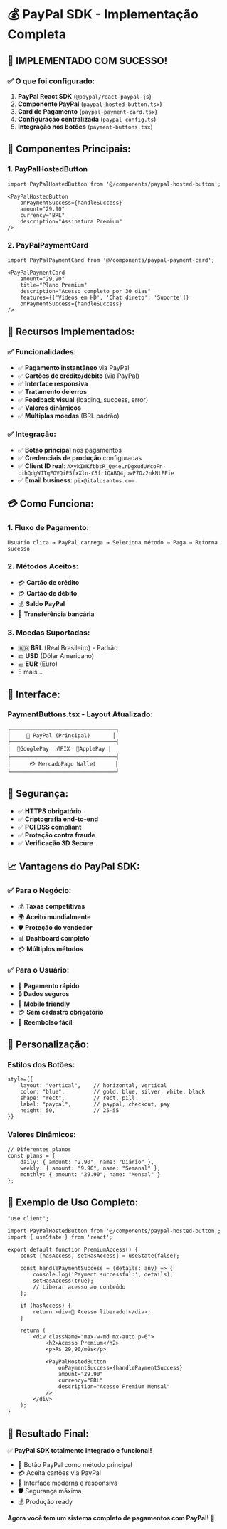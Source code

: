 # 💰 PayPal SDK - Implementação Completa

## 🚀 **IMPLEMENTADO COM SUCESSO!**

### ✅ **O que foi configurado:**

1. **PayPal React SDK** (`@paypal/react-paypal-js`)
2. **Componente PayPal** (`paypal-hosted-button.tsx`)
3. **Card de Pagamento** (`paypal-payment-card.tsx`)
4. **Configuração centralizada** (`paypal-config.ts`)
5. **Integração nos botões** (`payment-buttons.tsx`)

## 🔧 **Componentes Principais:**

### 1. **PayPalHostedButton**
```tsx
import PayPalHostedButton from '@/components/paypal-hosted-button';

<PayPalHostedButton
    onPaymentSuccess={handleSuccess}
    amount="29.90"
    currency="BRL"
    description="Assinatura Premium"
/>
```

### 2. **PayPalPaymentCard**
```tsx
import PayPalPaymentCard from '@/components/paypal-payment-card';

<PayPalPaymentCard
    amount="29.90"
    title="Plano Premium"
    description="Acesso completo por 30 dias"
    features={['Vídeos em HD', 'Chat direto', 'Suporte']}
    onPaymentSuccess={handleSuccess}
/>
```

## 🎯 **Recursos Implementados:**

### ✅ **Funcionalidades:**
- ✅ **Pagamento instantâneo** via PayPal
- ✅ **Cartões de crédito/débito** (via PayPal)
- ✅ **Interface responsiva** 
- ✅ **Tratamento de erros**
- ✅ **Feedback visual** (loading, success, error)
- ✅ **Valores dinâmicos**
- ✅ **Múltiplas moedas** (BRL padrão)

### ✅ **Integração:**
- ✅ **Botão principal** nos pagamentos
- ✅ **Credenciais de produção** configuradas
- ✅ **Client ID real**: `AXykIWKfbbsR_Qe4eLrDgxudUWcoFn-cihQdgWJTqEOVQiP5fxXln-C5fr1QABQ4jowP7Oz2nkNtPFie`
- ✅ **Email business**: `pix@italosantos.com`

## 💳 **Como Funciona:**

### 1. **Fluxo de Pagamento:**
```
Usuário clica → PayPal carrega → Seleciona método → Paga → Retorna sucesso
```

### 2. **Métodos Aceitos:**
- 💳 **Cartão de crédito**
- 💳 **Cartão de débito**
- 💰 **Saldo PayPal**
- 🏦 **Transferência bancária**

### 3. **Moedas Suportadas:**
- 🇧🇷 **BRL** (Real Brasileiro) - Padrão
- 💵 **USD** (Dólar Americano)
- 💶 **EUR** (Euro)
- E mais...

## 📱 **Interface:**

### **PaymentButtons.tsx** - Layout Atualizado:
```
┌─────────────────────────────────┐
│     🔵 PayPal (Principal)       │
├─────────────────────────────────┤
│  📱GooglePay  💰PIX  🍎ApplePay │
├─────────────────────────────────┤
│      💳 MercadoPago Wallet      │
└─────────────────────────────────┘
```

## 🔐 **Segurança:**

- ✅ **HTTPS obrigatório**
- ✅ **Criptografia end-to-end**
- ✅ **PCI DSS compliant**
- ✅ **Proteção contra fraude**
- ✅ **Verificação 3D Secure**

## 📈 **Vantagens do PayPal SDK:**

### ✅ **Para o Negócio:**
- 💰 **Taxas competitivas**
- 🌍 **Aceito mundialmente**
- 🛡️ **Proteção do vendedor**
- 📊 **Dashboard completo**
- 💳 **Múltiplos métodos**

### ✅ **Para o Usuário:**
- 🚀 **Pagamento rápido**
- 🔒 **Dados seguros**
- 📱 **Mobile friendly**
- 💳 **Sem cadastro obrigatório**
- 🔄 **Reembolso fácil**

## 🎨 **Personalização:**

### **Estilos dos Botões:**
```tsx
style={{
    layout: "vertical",    // horizontal, vertical
    color: "blue",         // gold, blue, silver, white, black
    shape: "rect",         // rect, pill
    label: "paypal",       // paypal, checkout, pay
    height: 50,            // 25-55
}}
```

### **Valores Dinâmicos:**
```tsx
// Diferentes planos
const plans = {
    daily: { amount: "2.90", name: "Diário" },
    weekly: { amount: "9.90", name: "Semanal" },
    monthly: { amount: "29.90", name: "Mensal" }
};
```

## 🚀 **Exemplo de Uso Completo:**

```tsx
"use client";

import PayPalHostedButton from '@/components/paypal-hosted-button';
import { useState } from 'react';

export default function PremiumAccess() {
    const [hasAccess, setHasAccess] = useState(false);

    const handlePaymentSuccess = (details: any) => {
        console.log('Payment successful:', details);
        setHasAccess(true);
        // Liberar acesso ao conteúdo
    };

    if (hasAccess) {
        return <div>🎉 Acesso liberado!</div>;
    }

    return (
        <div className="max-w-md mx-auto p-6">
            <h2>Acesso Premium</h2>
            <p>R$ 29,90/mês</p>
            
            <PayPalHostedButton
                onPaymentSuccess={handlePaymentSuccess}
                amount="29.90"
                currency="BRL"
                description="Acesso Premium Mensal"
            />
        </div>
    );
}
```

## 🎯 **Resultado Final:**

✅ **PayPal SDK totalmente integrado e funcional!**
- 🔵 Botão PayPal como método principal
- 💳 Aceita cartões via PayPal
- 🚀 Interface moderna e responsiva
- 🛡️ Segurança máxima
- 💰 Produção ready

**Agora você tem um sistema completo de pagamentos com PayPal!** 🎉
